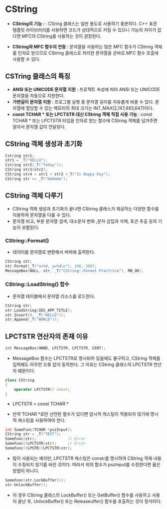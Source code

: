 # CString
- **CString의 기능 :** : CSring 클래스는 일반 용도로 사용하기 충분하다. C++ 표준 템플릿 라이브러리를 사용하면 코드가 상대적으로 커질 수 있으니 기능의 차이가 없다면 MFC의 CString를 사용하는 것이 권장된다.

- **CString와 MFC 함수의 연동** : 문자열을 사용하는 많은 MFC 함수가 CString 객체를 인자로 받으므로 CString 클래스로 처리한 문자열을 곧바로 MFC 함수 호출에 사용할 수 있다.


## CSTring 클래스의 특징
- **ANSI 또는 UNICODE 문자열 지원** : 프로젝트 속성에 따라 ANSI 또는 UNICODE 문자열을 자동으로 지원한다. 
- **가변길이 문자열 지원** : 프로그램 실행 중 문자열 길이를 자유롭게 바꿀 수 있다. 문자열에 할당할 수 있는 메모리의 최대 크기는 INT_MAX(2,147,483,647)이다.
- **const TCHAR * 또는 LPCTSTR 대신 CString 객체 직접 사용 가능** : const TCHAR * 또는 LPCTSTR 타입을 인자로 받는 함수에 CString 객체를 넘겨주면 알아서 문자열 값이 전달된다. 


## CString 객체 생성과 초기화
```c++
Cstring str1;
str1 = _T("HELLO");
Cstring str2(_T("Today"));
CString str3(str2);
CString str4 = str1 + str2 +_T("Is Happy Day");
CString str += _T("HaHaHa");
```

## CString 객체 다루기
- CString 객체 생성과 초기화가 끝나면 CString 클래스가 제공하는 다양한 함수를 이용하여 문자열을 다룰 수 있다.
- 문자열 비교, 부분 문자열 검색, 대소문자 변화 ,문자 삽입과 삭제, 토큰 추출 등의 기능이 포함된다.

### CString::Format()
- 데이터를 문자열로 변환해서 버퍼에 출력한다.
```C++
CString str;
str.Format(_T("x=%d, y=%d\n"), 100, 200);
MessageBox(NULL, str, _T("CString::Format Practrice"), MB_OK);
```

### CString::LoadString() 함수
- 문자열 테이블에서 문자열 리소스를 로드한다.
```C++
CString str;
str.LoadString(IDS_APP_TITLE);
str.Insert(0, _T("HELLO"));
str.Append(_T("WORLD"));
```


## LPCTSTR 연산자의 존재 이유
```C++
int MessageBox(HWND, LPCTSTR, LPCTSTR, UINT);
```
- MessageBox 함수는 LPCTSTR로 명시되어 있음에도 불구하고, CString 객체를 입력해도 아무런 오류 없이 동작한다. 그 이유는 CString 클래스의 LPCTSTR 연산자 떄문이다.

```C++
class CString
{
    operator LPCTSTR() const;
}
```
- LPCTSTR = const TCHAR *

- 만약 TCHAR *로만 선언된 함수가 있다면 암시적 캐스팅이 적용되지 않기에 명시적 캐스팅을 사용하여야 한다.
```C++
int SomeFunc(TCHAR *pszInput);
CString str = _T("TEST");
SomeFunc(str);              // Error
SomeFunc((LPCTSTR)str);     // Error
SomeFunc((LPSTR)(LPCTSTR)str);
```
- 많이 사용되는 예지만, LPCTSTR 캐스팅은 constr를 명시하여 CString 객체 내용이 수정되지 않기를 바란 것이다. 따라서 위의 함수가 pszInput를 수정한다면 옳은 방법이 아니다.
```C++
SomeFunc(str.LockBuffer());
str.UnlockBuffer();
```
- 이 경우 CString 클래스의 LockBuffer() 또는 GetBuffer() 함수를 사용하고 사용이 끝난 후, UnlockBuffer() 또는 Releaseuffer() 함수를 호출하는 것이 정석이다.